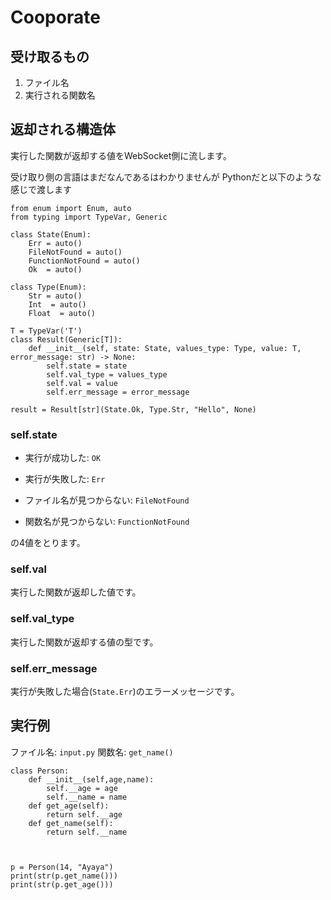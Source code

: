 # Cooporate

## 受け取るもの

1. ファイル名
2. 実行される関数名

## 返却される構造体
実行した関数が返却する値をWebSocket側に流します。

受け取り側の言語はまだなんであるはわかりませんが
Pythonだと以下のような感じで渡します

```Python3
from enum import Enum, auto
from typing import TypeVar, Generic

class State(Enum):
    Err = auto()
    FileNotFound = auto()
    FunctionNotFound = auto()
    Ok  = auto()

class Type(Enum):
    Str = auto()
    Int  = auto()
    Float  = auto()

T = TypeVar('T')
class Result(Generic[T]):
    def __init__(self, state: State, values_type: Type, value: T, error_message: str) -> None:
        self.state = state        
        self.val_type = values_type
        self.val = value
        self.err_message = error_message

result = Result[str](State.Ok, Type.Str, "Hello", None)
```

### self.state

* 実行が成功した: ``OK``
  
* 実行が失敗した: ``Err``
  
* ファイル名が見つからない: ``FileNotFound``
  
* 関数名が見つからない: ``FunctionNotFound``
  
の4値をとります。
  
### self.val

実行した関数が返却した値です。
    
### self.val_type
 
実行した関数が返却する値の型です。
    
### self.err_message

実行が失敗した場合(``State.Err``)のエラーメッセージです。

## 実行例

ファイル名: ``input.py``
関数名: ``get_name()``

```Python3
class Person:
    def __init__(self,age,name):
        self.__age = age
        self.__name = name
    def get_age(self):
        return self.__age
    def get_name(self):
        return self.__name

    

p = Person(14, "Ayaya")
print(str(p.get_name()))
print(str(p.get_age()))
```

